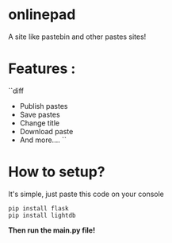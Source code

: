 # onlinepad
A site like pastebin and other pastes sites! 


# **Features** :

``diff
- Publish pastes
- Save pastes
- Change title
- Download paste
- And more....
``
# How to setup? 

It's simple, just paste this code on your console

```batch
pip install flask 
pip install lightdb
```

**Then run the main.py file!**
